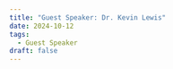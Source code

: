 ```yaml
---
title: "Guest Speaker: Dr. Kevin Lewis"
date: 2024-10-12
tags:
  - Guest Speaker
draft: false
---
```

